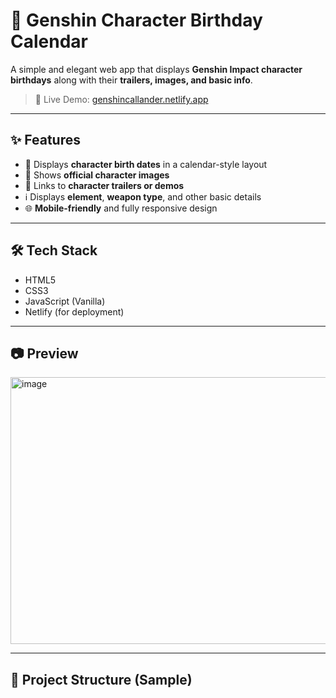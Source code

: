 # 🎂 Genshin Character Birthday Calendar

A simple and elegant web app that displays **Genshin Impact character birthdays** along with their **trailers, images, and basic info**.

> 🔗 Live Demo: [genshincallander.netlify.app](http://genshincallander.netlify.app)

---

## ✨ Features

- 📅 Displays **character birth dates** in a calendar-style layout
- 📸 Shows **official character images**
- 🎥 Links to **character trailers or demos**
- ℹ️ Displays **element**, **weapon type**, and other basic details
- 🌐 **Mobile-friendly** and fully responsive design

---

## 🛠️ Tech Stack

- HTML5
- CSS3
- JavaScript (Vanilla)
- Netlify (for deployment)

---

## 📷 Preview

<img width="1556" height="427" alt="image" src="https://github.com/user-attachments/assets/ff3421ba-1da4-4af6-b85f-ec56e3869109" />


---

## 📁 Project Structure (Sample)

